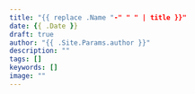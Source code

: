 ```yaml
---
title: "{{ replace .Name "-" " " | title }}"
date: {{ .Date }}
draft: true
author: "{{ .Site.Params.author }}"
description: ""
tags: []
keywords: []
image: ""
---
```

